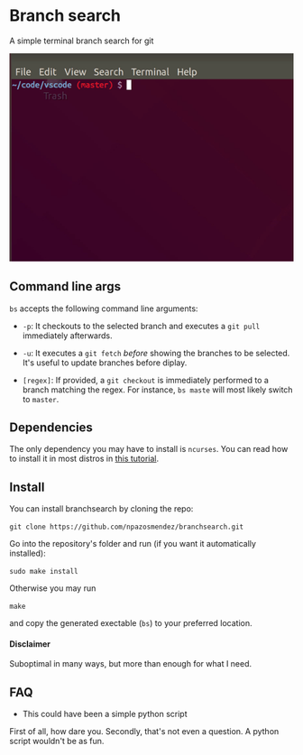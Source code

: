 # Branch search

A simple terminal branch search for git

![example](img.gif)

## Command line args

`bs` accepts the following command line arguments:

- `-p`: It checkouts to the selected branch and executes a `git pull`
    immediately afterwards.

- `-u`: It executes a `git fetch` _before_ showing the branches to be selected. It's useful to update branches before diplay.

- `[regex]`: If provided, a `git checkout` is immediately performed to a branch matching the regex. For instance, `bs maste` will most likely switch to `master`.

## Dependencies

The only dependency you may have to install is `ncurses`. You can read
how to install it in most distros in [this tutorial](https://www.osetc.com/en/how-to-install-ncurse-library-in-ubuntu-debian-centos-fedora-linux.html).

## Install

You can install branchsearch by cloning the repo:

`git clone https://github.com/npazosmendez/branchsearch.git`

Go into the repository's folder and run (if you want it automatically installed):

`sudo make install`

Otherwise you may run

`make`

and copy the generated exectable (`bs`) to your preferred location.

#### Disclaimer

Suboptimal in many ways, but more than enough for what I need.

## FAQ

- This could have been a simple python script

First of all, how dare you. Secondly, that's not even a question. A python script wouldn't be as fun.
